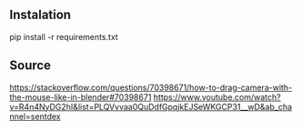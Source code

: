 ## Instalation 
pip install -r requirements.txt


## Source

https://stackoverflow.com/questions/70398671/how-to-drag-camera-with-the-mouse-like-in-blender#70398671
https://www.youtube.com/watch?v=R4n4NyDG2hI&list=PLQVvvaa0QuDdfGpqjkEJSeWKGCP31__wD&ab_channel=sentdex
